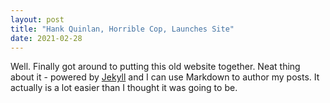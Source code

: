 ```yaml
---
layout: post
title: "Hank Quinlan, Horrible Cop, Launches Site"
date: 2021-02-28
---
```


Well. Finally got around to putting this old website together. Neat thing about it - powered by [Jekyll](http://jekyllrb.com) and I can use Markdown to author my posts. It actually is a lot easier than I thought it was going to be.
